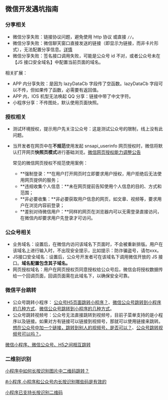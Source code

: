 ## 微信开发遇坑指南

### 分享相关

* 微信分享失败：链接协议问题，避免使用 http 协议 或直接 `//`。
* 微信分享失败：微信聊天窗口直接发送的链接（即显示为链接，而非卡片形式），无法配置分享信息。[详情](https://developers.weixin.qq.com/community/develop/doc/0006a8ada0cf7008afcd2c38951000)
* 微信分享失败：签名接口调用失败，可能是公众号 id 不对，或者公众号未在【JS 接口安全域名】中配置当前页面的域名。

相关扩展：

* APP 内分享失败：是因为 lazyDataCb 字段传了空函数。lazyDataCb 字段可以不传，但如果传了函数，必需要有返回值。
* APP 内，IOS 机型无法唤起 QQ 分享：链接中带了中文字符。
* 小程序分享：不传图处，默认使用页面快照。

### 授权相关

* 测试环境授权，提示用户先关注公众号：这是测试公众号的限制，线上没有此问题。

* 当开发者在网页中在**不规范**使用发起 snsapi_userinfo 网页授权时，微信将默认打开网页**快照页模式**进行基础浏览。[微信网页授权能力调整公告](https://developers.weixin.qq.com/community/minihome/doc/000c2c34068880629ced91a2f56001)

  常见的微信网页授权不规范使用案例：

  * **强制登录：**在用户打开网页时立即要求用户授权，用户拒绝后无法使用网页提供的服务；
  * **违规收集个人信息：**未在网页提前告知使用个人信息的目的、方式和范围；
  * **非必要收集：**非必要获取用户信息的网页，如文章、视频等，要求用户在浏览内容前登录；
  * **差别对待微信用户：**同样的网页在浏览器内可以无需登录直接访问，在微信内却要求用户先登录才可访问。

### 公众号相关

* 业务域名：设置后，在微信内访问该域名下页面时，不会被重新排版。用户在该域名上进行输入时，不出现安全提示，比如提示：防诈骗盗号，请勿xxx。
* JS接口安全域名：设置后，公众号开发者可在该域名下调用微信开放的 JS 接口。**域名配置包含其子域名。**
* 网页授权域名：用户在网页授权页同意授权给公众号后，微信会将授权数据传给一个回调页面，回调页面需在此域名下，以确保安全可靠。

### 微信平台跳转

* 公众号跳转小程序： [公众号H5页面跳转小程序？](https://developers.weixin.qq.com/community/develop/doc/000a0286c782588627ec7b56d56800)、[微信公众号跳转到小程序的几种方式](https://www.jianshu.com/p/4f52ee91c813)、[微信公众号跳转到小程序的几种方式](https://qz.fkw.com/news/23035.html)。
* 公众号跳转视频号：公众号无法直接跳转到视频号，目前子菜单支持的是小程序以及链接。如果对方有链接可以链接到视频号，那就可以使用链接来跳转。[想在公众号中加一个链接，跳转到别人的视频号，是否可以？](https://developers.weixin.qq.com/community/develop/doc/000404c3c3063084306db769d5bc00)、[公众号跳转视频号可以吗？](https://developers.weixin.qq.com/community/develop/doc/000204bb9f06e8f701bd6615558400)。

[微信小程序、微信公众号、H5之间相互跳转](https://blog.51cto.com/u_15127573/2764170)

### 二维别识别

[小程序中如何长按识别图片中二维码跳转？](https://developers.weixin.qq.com/community/develop/doc/000060d4ae0c1090f13c9c5f951c00)

[#小程序 小程序和公众号内长按识别哪些码是有效的](https://developers.weixin.qq.com/community/develop/article/doc/00008e4f3bc538998bfb344ec56413)

[小程序已支持长按识别二维码](https://developers.weixin.qq.com/community/develop/article/doc/00046045ea4f28f1679d6401950813)



